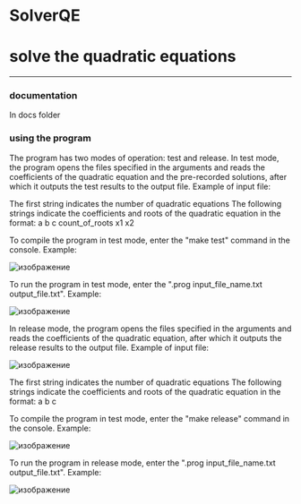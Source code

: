 # SolverQE
# solve the quadratic equations
---
### documentation
In docs folder

### using the program
The program has two modes of operation: test and release.
In test mode, the program opens the files specified in the arguments and reads the coefficients of the quadratic equation and the pre-recorded solutions, after which it outputs the test results to the output file. Example of input file:



The first string indicates the number of quadratic equations
The following strings indicate the coefficients and roots of the quadratic equation in the format: a b c count_of_roots x1 x2

To compile the program in test mode, enter the "make test" command in the console.
Example:

![изображение](https://user-images.githubusercontent.com/111515657/187024914-3ff04709-9c36-432e-a31a-0a2f82849e1e.png)

To run the program in test mode, enter the "\.prog input_file_name.txt output_file.txt".
Example:

![изображение](https://user-images.githubusercontent.com/111515657/187024961-15d19d47-cd5f-4499-b5dc-ada50f9bcfbe.png)

In release mode, the program opens the files specified in the arguments and reads the coefficients of the quadratic equation, after which it outputs the release results to the output file. 
Example of input file:

![изображение](https://user-images.githubusercontent.com/111515657/187025015-d4842049-ca0f-4c4f-b724-071b72bba9bd.png)

The first string indicates the number of quadratic equations
The following strings indicate the coefficients and roots of the quadratic equation in the format: a b c

To compile the program in test mode, enter the "make release" command in the console.
Example:

![изображение](https://user-images.githubusercontent.com/111515657/187025034-af3429c8-ca98-44db-aacb-0959a34690a3.png)

To run the program in release mode, enter the "\.prog input_file_name.txt output_file.txt".
Example:

![изображение](https://user-images.githubusercontent.com/111515657/187025050-235cab90-60cb-44f8-851d-115261b570b0.png)
